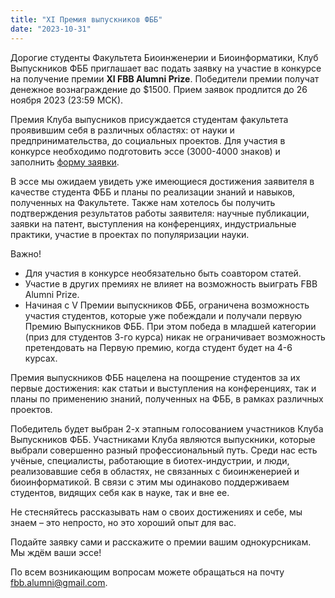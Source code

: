 ```yaml
---
title: "XI Премия выпускников ФББ"
date: "2023-10-31" 
---
```


Дорогие студенты Факультета Биоинженерии и Биоинформатики, Клуб Выпускников ФББ приглашает вас подать заявку на участие в конкурсе на получение премии
**XI FBB Alumni Prize**. Победители премии получат денежное вознаграждение до $1500. Прием заявок продлится до 26 ноября 2023 (23:59 МСК). 

Премия Клуба выпусников присуждается студентам факультета проявившим себя в различных областях: от науки и предпринимательства, до социальных проектов.
Для участия в конкурсе необходимо подготовить эссе (3000-4000 знаков) и заполнить [форму заявки](https://docs.google.com/forms/d/e/1FAIpQLSdYDT85vcuk5Td44rJxaB43TMnq4oeLSSpQyErCRajg6vEoUw/viewform?usp=sf_link).

В эссе мы ожидаем увидеть уже имеющиеся достижения заявителя в качестве студента ФББ и планы по реализации знаний и навыков, полученных на Факультете. Также нам
хотелось бы получить подтверждения результатов работы заявителя: научные публикации, заявки на патент, выступления на конференциях, индустриальные
практики, участие в проектах по популяризации науки. 

Важно!
* Для участия в конкурсе необязательно быть соавтором статей. 
* Участие в других премиях не влияет на возможность выиграть FBB Alumni Prize. 
* Начиная с V Премии выпускников ФББ, ограничена возможность участия студентов, которые уже побеждали и получали первую Премию Выпускников ФББ. При этом победа в младшей категории (приз для студентов 3-го курса) никак не ограничивает возможность претендовать на Первую премию, когда студент будет на 4-6 курсах. 
 
Премия выпускников ФББ нацелена на поощрение студентов за их первые достижения: как статьи и выступления на конференциях, так и планы по
применению знаний, полученных на ФББ, в рамках различных проектов. 
 
Победитель будет выбран 2-х этапным голосованием участников Клуба Выпускников ФББ. Участниками Клуба являются выпускники, которые выбрали совершенно разный
профессиональный путь. Среди нас есть учёные, специалисты, работающие в биотех-индустрии, и люди, реализовавшие себя в областях, не связанных с биоинженерией
и биоинформатикой. В связи с этим мы одинаково поддерживаем студентов, видящих себя как в науке, так и вне ее. 
 
Не стесняйтесь рассказывать нам о своих достижениях и себе, мы знаем – это непросто, но это хороший опыт для вас. 

Подайте заявку сами и расскажите о премии вашим однокурсникам. Мы ждём ваши эссе!

По всем возникающим вопросам можете обращаться на почту [fbb.alumni@gmail.com](mailto:fbb.alumni@gmail.com).

